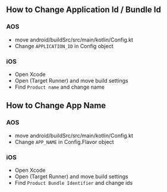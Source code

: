 ## How to Change Application Id / Bundle Id
### AOS
- move android/buildSrc/src/main/kotlin/Config.kt
- Change `APPLICATION_ID` in Config object

### iOS
- Open Xcode
- Open (Target Runner) and move build settings
- Find `Product name` and change name 


## How to Change App Name
### AOS
- move android/buildSrc/src/main/kotlin/Config.kt
- Change `APP_NAME` in Config.Flavor object

### iOS
- Open Xcode
- Open (Target Runner) and move build settings
- Find `Product Bundle Identifier` and change ids
